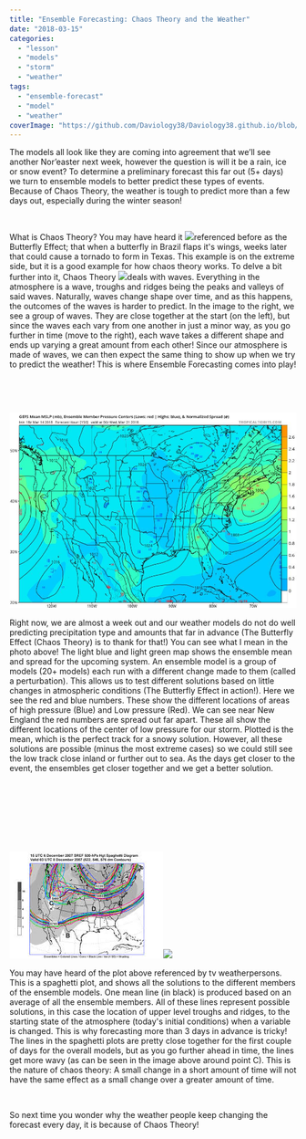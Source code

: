 ```yaml
---
title: "Ensemble Forecasting: Chaos Theory and the Weather"
date: "2018-03-15"
categories: 
  - "lesson"
  - "models"
  - "storm"
  - "weather"
tags: 
  - "ensemble-forecast"
  - "model"
  - "weather"
coverImage: "https://github.com/Daviology38/Daviology38.github.io/blob/master/_posts/ensemble-forecasting-chaos-theory-and-the-weather/images/29214621_1489105081216399_8670208329626157056_n.jpg"
---
```


The models all look like they are coming into agreement that we’ll see another Nor’easter next week, however the question is will it be a rain, ice or snow event? To determine a preliminary forecast this far out (5+ days) we turn to ensemble models to better predict these types of events. Because of Chaos Theory, the weather is tough to predict more than a few days out, especially during the winter season!

 

What is Chaos Theory? You may have heard it [![](images/AAEAAQAAAAAAAAlRAAAAJDUzMzQ4YjE4LWI0NWQtNDU0ZS05NTIxLTQ0MTUyNGRhZDIyOQ.png)](https://storm.uml.edu/~metweb/newBlog/wordpress/wp-content/uploads/2018/03/AAEAAQAAAAAAAAlRAAAAJDUzMzQ4YjE4LWI0NWQtNDU0ZS05NTIxLTQ0MTUyNGRhZDIyOQ.png)referenced before as the Butterfly Effect; that when a butterfly in Brazil flaps it's wings, weeks later that could cause a tornado to form in Texas. This example is on the extreme side, but it is a good example for how chaos theory works. To delve a bit further into it, Chaos Theory [![](images/figure1.gif)](https://storm.uml.edu/~metweb/newBlog/wordpress/wp-content/uploads/2018/03/figure1.gif)deals with waves. Everything in the atmosphere is a wave, troughs and ridges being the peaks and valleys of said waves. Naturally, waves change shape over time, and as this happens, the outcomes of the waves is harder to predict. In the image to the right, we see a group of waves. They are close together at the start (on the left), but since the waves each vary from one another in just a minor way, as you go further in time (move to the right), each wave takes a different shape and ends up varying a great amount from each other! Since our atmosphere is made of waves, we can then expect the same thing to show up when we try to predict the weather! This is where Ensemble Forecasting comes into play!

 

 

[![](https://github.com/Daviology38/Daviology38.github.io/blob/master/_posts/ensemble-forecasting-chaos-theory-and-the-weather/images/29214621_1489105081216399_8670208329626157056_n.jpg)](https://storm.uml.edu/~metweb/newBlog/wordpress/wp-content/uploads/2018/03/29214621_1489105081216399_8670208329626157056_n.jpg)

Right now, we are almost a week out and our weather models do not do well predicting precipitation type and amounts that far in advance (The Butterfly Effect (Chaos Theory) is to thank for that!) You can see what I mean in the photo above! The light blue and light green map shows the ensemble mean and spread for the upcoming system. An ensemble model is a group of models (20+ models) each run with a different change made to them (called a perturbation). This allows us to test different solutions based on little changes in atmospheric conditions (The Butterfly Effect in action!). Here we see the red and blue numbers. These show the different locations of areas of high pressure (Blue) and Low pressure (Red). We can see near New England the red numbers are spread out far apart. These all show the different locations of the center of low pressure for our storm. Plotted is the mean, which is the perfect track for a snowy solution. However, all these solutions are possible (minus the most extreme cases) so we could still see the low track close inland or further out to sea. As the days get closer to the event, the ensembles get closer together and we get a better solution.

 

 

 

 

[![](https://github.com/Daviology38/Daviology38.github.io/blob/master/_posts/ensemble-forecasting-chaos-theory-and-the-weather/images/spaghetti.jpg)](https://storm.uml.edu/~metweb/newBlog/wordpress/wp-content/uploads/2018/03/spaghetti.jpg)[![](images/LotsaSpaghetti.jpg)](https://storm.uml.edu/~metweb/newBlog/wordpress/wp-content/uploads/2018/03/LotsaSpaghetti.jpg)

You may have heard of the plot above referenced by tv weatherpersons. This is a spaghetti plot, and shows all the solutions to the different members of the ensemble models. One mean line (in black) is produced based on an average of all the ensemble members. All of these lines represent possible solutions, in this case the location of upper level troughs and ridges, to the starting state of the atmosphere (today's initial conditions) when a variable is changed. This is why forecasting more than 3 days in advance is tricky! The lines in the spaghetti plots are pretty close together for the first couple of days for the overall models, but as you go further ahead in time, the lines get more wavy (as can be seen in the image above around point C). This is the nature of chaos theory: A small change in a short amount of time will not have the same effect as a small change over a greater amount of time.

 

So next time you wonder why the weather people keep changing the forecast every day, it is because of Chaos Theory!
